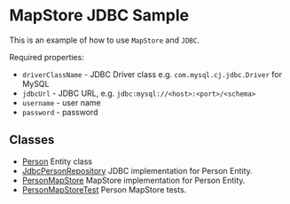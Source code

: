 # MapStore JDBC Sample

This is an example of how to use `MapStore` and `JDBC`.

Required properties:
 - `driverClassName` - JDBC Driver class e.g. `com.mysql.cj.jdbc.Driver` for MySQL  
 - `jdbcUrl` - JDBC URL, e.g. `jdbc:mysql://<host>:<port>/<schema>`
 - `username` - user name
 - `password` - password
 
## Classes

- [Person](src/main/java/com/hazelcast/cloud/mapstore/Person.java) Entity class
- [JdbcPersonRepository](src/main/java/com/hazelcast/cloud/mapstore/JdbcPersonRepository.java) JDBC implementation for Person Entity.
- [PersonMapStore](src/main/java/com/hazelcast/cloud/mapstore/PersonMapStore.java) MapStore implementation for Person Entity.
- [PersonMapStoreTest](src/test/java/com/hazelcast/cloud/mapstore/PersonMapStoreTest.java) Person MapStore tests.

